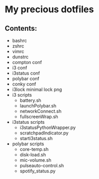 # My precious dotfiles

## Contents:
 - bashrc
 - zshrc
 - vimrc
 - dunstrc
 - compton conf
 - i3 conf
 - i3status conf
 - polybar conf
 - conky conf
 - i3lock minimal lock png
 - i3 scripts
   - battery.sh
   - launchPolybar.sh
   - networkConnect.sh
   - fullscreenWrap.sh
 - i3status scripts
   - i3statusPythonWrapper.py
   - scratchpadIndicator.py
   - starti3status.sh
 - polybar scripts
   - core-temp.sh
   - disk-load.sh
   - mic-volume.sh
   - pulseauto-control.sh
   - spotify_status.py
